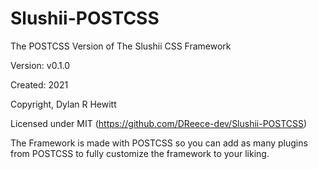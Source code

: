 # Slushii-POSTCSS

The POSTCSS Version of The Slushii CSS Framework

Version: v0.1.0

Created: 2021

Copyright, Dylan R Hewitt

Licensed under MIT (https://github.com/DReece-dev/Slushii-POSTCSS)

The Framework is made with POSTCSS so you can add as many plugins from POSTCSS to fully customize the framework to your liking.